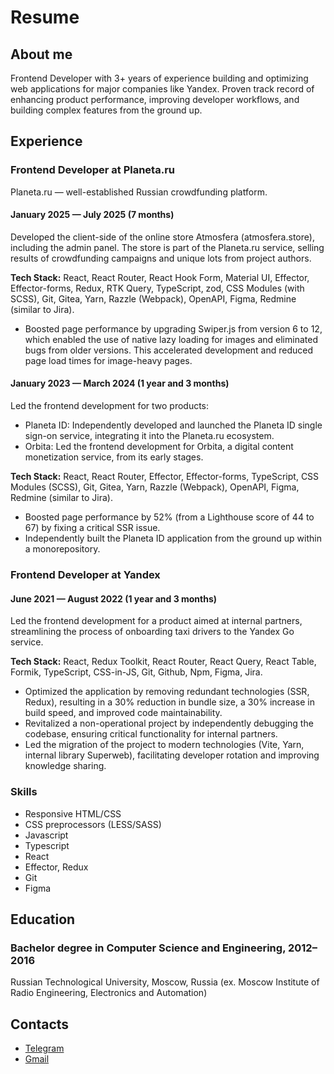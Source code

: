 # Resume

## About me

Frontend Developer with 3+ years of experience building and optimizing web applications for major companies like Yandex. Proven track record of enhancing product performance, improving developer workflows, and building complex features from the ground up.

## Experience

### Frontend Developer at Planeta.ru

Planeta.ru — well-established Russian crowdfunding platform.

#### January 2025 — July 2025 (7 months)

Developed the client-side of the online store Atmosfera (atmosfera.store), including the admin panel. The store is part of the Planeta.ru service, selling results of crowdfunding campaigns and unique lots from project authors.

**Tech Stack:** React, React Router, React Hook Form, Material UI, Effector, Effector-forms, Redux, RTK Query, TypeScript, zod, CSS Modules (with SCSS), Git, Gitea, Yarn, Razzle (Webpack), OpenAPI, Figma, Redmine (similar to Jira).

- Boosted page performance by upgrading Swiper.js from version 6 to 12, which enabled the use of native lazy loading for images and eliminated bugs from older versions. This accelerated development and reduced page load times for image-heavy pages.

#### January 2023 — March 2024 (1 year and 3 months)

Led the frontend development for two products:

- Planeta ID: Independently developed and launched the Planeta ID single sign-on service, integrating it into the Planeta.ru ecosystem.
- Orbita: Led the frontend development for Orbita, a digital content monetization service, from its early stages.

**Tech Stack:** React, React Router, Effector, Effector-forms, TypeScript, CSS Modules (SCSS), Git, Gitea, Yarn, Razzle (Webpack), OpenAPI, Figma, Redmine (similar to Jira).

- Boosted page performance by 52% (from a Lighthouse score of 44 to 67) by fixing a critical SSR issue.
- Independently built the Planeta ID application from the ground up within a monorepository.

### Frontend Developer at Yandex

#### June 2021 — August 2022 (1 year and 3 months)

Led the frontend development for a product aimed at internal partners, streamlining the process of onboarding taxi drivers to the Yandex Go service.

**Tech Stack:** React, Redux Toolkit, React Router, React Query, React Table, Formik, TypeScript, CSS-in-JS, Git, Github, Npm, Figma, Jira.

- Optimized the application by removing redundant technologies (SSR, Redux), resulting in a 30% reduction in bundle size, a 30% increase in build speed, and improved code maintainability.
- Revitalized a non-operational project by independently debugging the codebase, ensuring critical functionality for internal partners.
- Led the migration of the project to modern technologies (Vite, Yarn, internal library Superweb), facilitating developer rotation and improving knowledge sharing.

### Skills

- Responsive HTML/CSS
- CSS preprocessors (LESS/SASS)
- Javascript
- Typescript
- React
- Effector, Redux
- Git
- Figma

## Education

### Bachelor degree in Computer Science and Engineering, 2012–2016

Russian Technological University, Moscow, Russia (ex. Moscow Institute of Radio Engineering, Electronics and Automation)

## Contacts

- [Telegram](https://t.me/antonshvedov)
- [Gmail](mailto:antongrshvedov@gmail.com)
